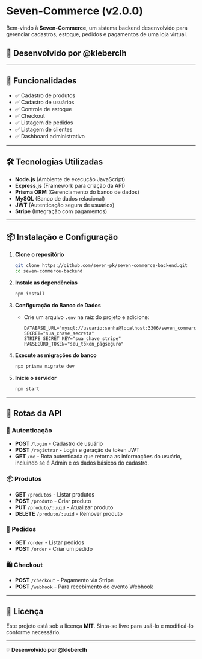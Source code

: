 # Seven-Commerce  (v2.0.0)

Bem-vindo à **Seven-Commerce**, um sistema backend desenvolvido para gerenciar cadastros, estoque, pedidos e pagamentos de uma loja virtual.

## 🚀 Desenvolvido por @kleberclh

---

## 📌 Funcionalidades

- ✅ Cadastro de produtos
- ✅ Cadastro de usuários
- ✅ Controle de estoque
- ✅ Checkout
- ✅ Listagem de pedidos
- ✅ Listagem de clientes
- ✅ Dashboard administrativo

---

## 🛠️ Tecnologias Utilizadas

- **Node.js** (Ambiente de execução JavaScript)
- **Express.js** (Framework para criação da API)
- **Prisma ORM** (Gerenciamento do banco de dados)
- **MySQL** (Banco de dados relacional)
- **JWT** (Autenticação segura de usuários)
- **Stripe** (Integração com pagamentos)

---

## 📦 Instalação e Configuração

1. **Clone o repositório**
   ```sh
   git clone https://github.com/seven-pk/seven-commerce-backend.git
   cd seven-commerce-backend
   ```

2. **Instale as dependências**
   ```sh
   npm install
   ```

3. **Configuração do Banco de Dados**
   - Crie um arquivo `.env` na raiz do projeto e adicione:
     ```env
     DATABASE_URL="mysql://usuario:senha@localhost:3306/seven_commerce"
     SECRET="sua_chave_secreta"
     STRIPE_SECRET_KEY="sua_chave_stripe"
     PAGSEGURO_TOKEN="seu_token_pagseguro"
     ```

4. **Execute as migrações do banco**
   ```sh
   npx prisma migrate dev
   ```

5. **Inicie o servidor**
   ```sh
   npm start
   ```

---

## 📡 Rotas da API

### 🔐 Autenticação
- **POST** `/login` - Cadastro de usuário
- **POST** `/registrar` - Login e geração de token JWT
- **GET** `/me` - Rota autenticada que retorna as informações do usuário, incluindo se é Admin e os dados básicos do cadastro.

### 📦 Produtos
- **GET** `/produtos` - Listar produtos
- **POST** `/produto` - Criar produto
- **PUT** `/produto/:uuid` - Atualizar produto
- **DELETE** `/produto/:uuid` - Remover produto

### 🛒 Pedidos
- **GET** `/order` - Listar pedidos
- **POST** `/order` - Criar um pedido

### 🛍️ Checkout
- **POST** `/checkout` - Pagamento via Stripe
- **POST** `/webhook` - Para recebimento do evento Webhook

---


## 📝 Licença

Este projeto está sob a licença **MIT**. Sinta-se livre para usá-lo e modificá-lo conforme necessário.

---

💡 **Desenvolvido por @kleberclh**

